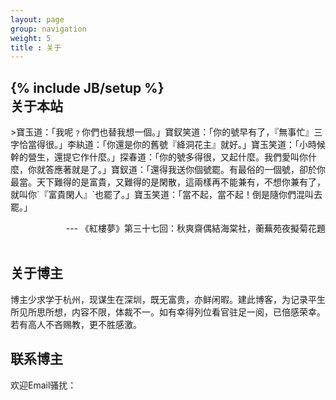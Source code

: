 ```yaml
---
layout: page
group: navigation
weight: 5
title : 关于
---
```

{% include JB/setup %}      
关于本站
---
<p/>   
>寶玉道：「我呢﹖你們也替我想一個。」寶釵笑道：「你的號早有了，『無事忙』三字恰當得很。」李紈道：「你還是你的舊號『絳洞花主』就好。」寶玉笑道：「小時候幹的營生，還提它作什麼。」探春道：「你的號多得很，又起什麼。我們愛叫你什麼，你就答應著就是了。」寶釵道：「還得我送你個號罷。有最俗的一個號，卻於你最當。天下難得的是富貴，又難得的是閑散，這兩樣再不能兼有，不想你兼有了，就叫你`『富貴閑人』`也罷了。」寶玉笑道：「當不起，當不起！倒是隨你們混叫去罷。」
    
<div style='text-align: right;'> --- 《紅樓夢》第三十七回：秋爽齋偶結海棠社，蘅蕪苑夜擬菊花題  </div>
<br/>
  
关于博主   
---
<p/>   
博主少求学于杭州，现谋生在深圳，既无富贵，亦鲜闲暇。建此博客，为记录平生所见所思所想，内容不限，体裁不一。如有幸得列位看官驻足一阅，已倍感荣幸。若有高人不吝赐教，更不胜感激。  
<br/>

联系博主   
---
<p/>   
欢迎Email骚扰：<orangeprince88@gmail.com> 
<p/>   
